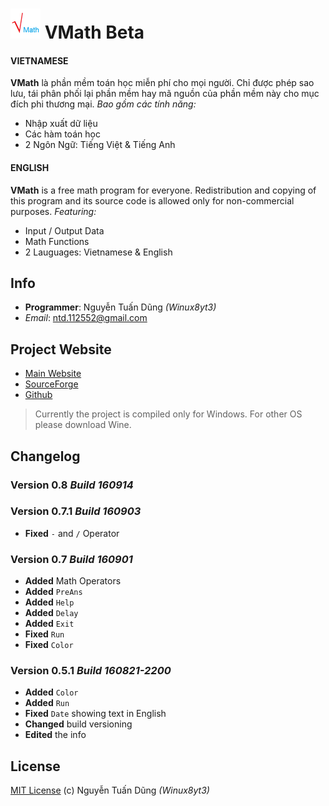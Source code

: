 ![VMath](/logo.png) VMath Beta
==============================

#### VIETNAMESE
**VMath** là phần mềm toán học miễn phí cho mọi người.
Chỉ được phép sao lưu, tái phân phối lại phần mềm hay mã nguồn của phần mềm này cho mục đích phi thương mại.
*Bao gồm các tính năng:*
- Nhập xuất dữ liệu
- Các hàm toán học
- 2 Ngôn Ngữ: Tiếng Việt & Tiếng Anh

#### ENGLISH
**VMath** is a free math program for everyone.
Redistribution and copying of this program and its source code is allowed only for non-commercial purposes.
*Featuring:*
- Input / Output Data
- Math Functions
- 2 Lauguages: Vietnamese & English

## Info

- **Programmer**: Nguyễn Tuấn Dũng *(Winux8yt3)*
- *Email*: ntd.112552@gmail.com

## Project Website

- [Main Website](https://winux8yt3.github.io/vmath)
- [SourceForge](https://bit.ly/vmath-xplorer)
- [Github](https://bit.ly/vmath-source)

> Currently the project is compiled only for Windows. For other OS please download Wine.

## Changelog

### Version 0.8 *Build 160914*

### Version 0.7.1 *Build 160903*

- **Fixed** `-` and `/` Operator

### Version 0.7 *Build 160901*

- **Added** Math Operators
- **Added** `PreAns`
- **Added** `Help`
- **Added** `Delay`
- **Added** `Exit`
- **Fixed** `Run`
- **Fixed** `Color`

### Version 0.5.1 *Build 160821-2200*

- **Added** `Color`
- **Added** `Run`
- **Fixed** `Date` showing text in English
- **Changed** build versioning
- **Edited** the info

## License
[MIT License](/LICENSE) (c) Nguyễn Tuấn Dũng *(Winux8yt3)*
